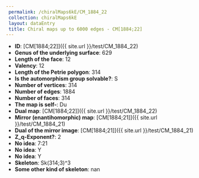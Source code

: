 ```yaml
--- 
 permalink: /chiralMaps6kE/CM_1884_22 
 collection: chiralMaps6kE
 layout: dataEntry
 title: Chiral maps up to 6000 edges - CM[1884;22]
---
```


- **ID**: [CM[1884;22]]({{ site.url }}/test/CM_1884_22)
- **Genus of the underlying surface**: 629
- **Length of the face**: 12
- **Valency**: 12
- **Length of the Petrie polygon**: 314
- **Is the automorphism group solvable?**: S
- **Number of vertices**: 314
- **Number of edges**: 1884
- **Number of faces**: 314
- **The map is self-**: Du
- **Dual map**: [CM[1884;22]]({{ site.url }}/test/CM_1884_22)
- **Mirror (enantihomorphic) map**: [CM[1884;21]]({{ site.url }}/test/CM_1884_21)
- **Dual of the mirror image**: [CM[1884;21]]({{ site.url }}/test/CM_1884_21)
- **Z_q-Exponent?**: 2
- **No idea**:  7:21
- **No idea**: Y
- **No idea**: Y
- **Skeleton**: Sk(314;3)^3
- **Some other kind of skeleton**: nan

